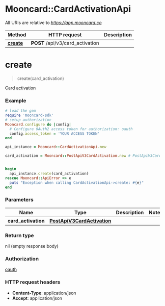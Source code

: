 # Mooncard::CardActivationApi

All URIs are relative to *https://app.mooncard.co*

Method | HTTP request | Description
------------- | ------------- | -------------
[**create**](CardActivationApi.md#create) | **POST** /api/v3/card_activation | 


# **create**
> create(card_activation)



Card activation

### Example
```ruby
# load the gem
require 'mooncard-sdk'
# setup authorization
Mooncard.configure do |config|
  # Configure OAuth2 access token for authorization: oauth
  config.access_token = 'YOUR ACCESS TOKEN'
end

api_instance = Mooncard::CardActivationApi.new

card_activation = Mooncard::PostApiV3CardActivation.new # PostApiV3CardActivation | 


begin
  api_instance.create(card_activation)
rescue Mooncard::ApiError => e
  puts "Exception when calling CardActivationApi->create: #{e}"
end
```

### Parameters

Name | Type | Description  | Notes
------------- | ------------- | ------------- | -------------
 **card_activation** | [**PostApiV3CardActivation**](PostApiV3CardActivation.md)|  | 

### Return type

nil (empty response body)

### Authorization

[oauth](../README.md#oauth)

### HTTP request headers

 - **Content-Type**: application/json
 - **Accept**: application/json



